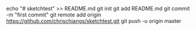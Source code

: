 echo "# sketchtest" >> README.md
git init
git add README.md
git commit -m "first commit"
git remote add origin https://github.com/chrischiangs/sketchtest.git
git push -u origin master


